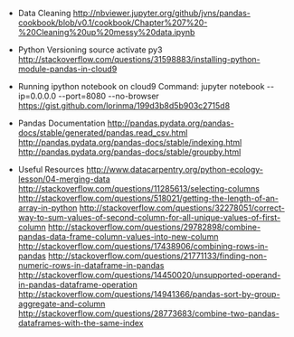 * Data Cleaning
http://nbviewer.jupyter.org/github/jvns/pandas-cookbook/blob/v0.1/cookbook/Chapter%207%20-%20Cleaning%20up%20messy%20data.ipynb

* Python Versioning
source activate py3
http://stackoverflow.com/questions/31598883/installing-python-module-pandas-in-cloud9

* Running ipython notebook on cloud9
Command: jupyter notebook --ip=0.0.0.0 --port=8080 --no-browser
https://gist.github.com/lorinma/199d3b8d5b903c2715d8

* Pandas Documentation
http://pandas.pydata.org/pandas-docs/stable/generated/pandas.read_csv.html
http://pandas.pydata.org/pandas-docs/stable/indexing.html
http://pandas.pydata.org/pandas-docs/stable/groupby.html

* Useful Resources
http://www.datacarpentry.org/python-ecology-lesson/04-merging-data
http://stackoverflow.com/questions/11285613/selecting-columns
http://stackoverflow.com/questions/518021/getting-the-length-of-an-array-in-python
http://stackoverflow.com/questions/32278051/correct-way-to-sum-values-of-second-column-for-all-unique-values-of-first-column
http://stackoverflow.com/questions/29782898/combine-pandas-data-frame-column-values-into-new-column
http://stackoverflow.com/questions/17438906/combining-rows-in-pandas
http://stackoverflow.com/questions/21771133/finding-non-numeric-rows-in-dataframe-in-pandas
http://stackoverflow.com/questions/14450020/unsupported-operand-in-pandas-dataframe-operation
http://stackoverflow.com/questions/14941366/pandas-sort-by-group-aggregate-and-column
http://stackoverflow.com/questions/28773683/combine-two-pandas-dataframes-with-the-same-index